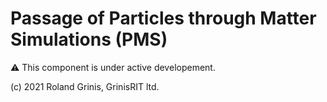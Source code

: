 # Passage of Particles through Matter Simulations (PMS) 

:warning: This component is under active developement.

(c) 2021 Roland Grinis, GrinisRIT ltd.